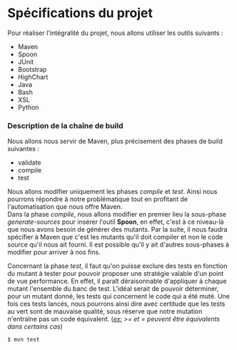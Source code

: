 # Spécifications du projet

Pour réaliser l'intégralité du projet, nous allons utiliser les outils suivants :
* Maven
* Spoon
* JUnit
* Bootstrap
* HighChart
* Java
* Bash
* XSL
* Python

### Description de la chaîne de build

Nous allons nous servir de Maven, plus précisement des phases de build suivantes :
* validate
* compile
* test

Nous allons modifier uniquement les phases _compile_ et _test_. Ainsi nous pourrons répondre à notre problématique tout en profitant de l'automatisation que nous offre Maven.  
Dans la phase _compile_, nous allons modifier en premier lieu la sous-phase _generate-sources_ pour insérer l'outil **Spoon**, en effet, c'est à ce niveau-là que nous avons besoin de générer des mutants. Par la suite, il nous faudra spécifier à Maven que c'est les mutants qu'il doit compiler et non le code source qu'il nous ait fourni. Il est possible qu'il y ait d'autres sous-phases à modifier pour arriver à nos fins.

Concernant la phase _test_, il faut qu'on puisse exclure des tests en fonction du mutant à tester pour pouvoir proposer une stratégie valable d'un point de vue performance. En effet, il paraît déraisonnable d'appliquer à chaque mutant l'ensemble du banc de test. L'idéal serait de pouvoir déterminer, pour un mutant donné, les tests qui concernent le code qui a été muté. Une fois ces tests lancés, nous pourrons ainsi dire avec certitude que les tests au vert sont de mauvaise qualité, sous réserve que notre mutation n'entraîne pas un code équivalent. (<u>_ex:</u> >= et = peuvent être équivalents dans certains cas_)


```sh
$ mvn test
```
